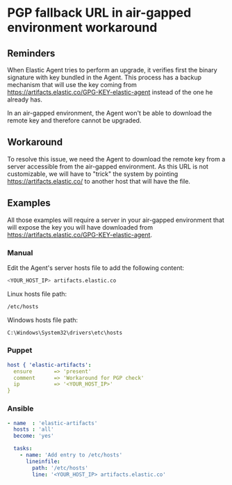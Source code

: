 # PGP fallback URL in air-gapped environment workaround

## Reminders

When Elastic Agent tries to perform an upgrade, it verifies first the binary signature with key bundled in the Agent.
This process has a backup mechanism that will use the key coming from https://artifacts.elastic.co/GPG-KEY-elastic-agent instead of the one he already has.

In an air-gapped environment, the Agent won't be able to download the remote key and therefore cannot be upgraded.

## Workaround

To resolve this issue, we need the Agent to download the remote key from a server accessible from the air-gapped environment.
As this URL is not customizable, we will have to "trick" the system by pointing https://artifacts.elastic.co/ to another host that will have the file.

## Examples

All those examples will require a server in your air-gapped environment that will expose the key you will have downloaded from https://artifacts.elastic.co/GPG-KEY-elastic-agent.

### Manual

Edit the Agent's server hosts file to add the following content:
```bash
<YOUR_HOST_IP> artifacts.elastic.co
```

Linux hosts file path:
```bash
/etc/hosts
```

Windows hosts file path:
```bash
C:\Windows\System32\drivers\etc\hosts
```

### Puppet 

```yaml
host { 'elastic-artifacts':
  ensure       => 'present'
  comment      => 'Workaround for PGP check'
  ip           => '<YOUR_HOST_IP>'
}
```

### Ansible 

```yaml
- name  : 'elastic-artifacts'
  hosts : 'all'
  become: 'yes'  

  tasks:
    - name: 'Add entry to /etc/hosts'
      lineinfile:
        path: '/etc/hosts'
        line: '<YOUR_HOST_IP> artifacts.elastic.co'
```